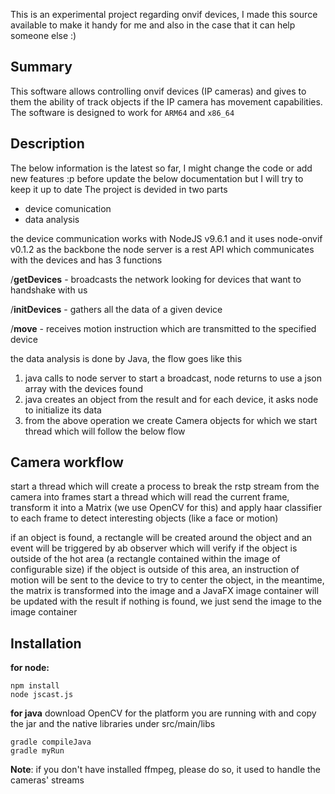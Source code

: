 
This is an experimental project regarding onvif devices, I made this source
available to make it handy for me and also in the case that it can help someone else :)

## Summary
This software allows controlling onvif devices (IP cameras) and gives to them
the ability of track objects if the IP camera has movement capabilities.
The software is designed to work for `ARM64` and `x86_64`

## Description
The below information is the latest so far, I might change the code or add new features :p before
update the below documentation but I will try to keep it up to date
The project is devided in two parts
 - device comunication
 - data analysis

the device communication works with NodeJS v9.6.1 and it uses node-onvif v0.1.2 as the backbone
the node server is a rest API which communicates with the devices and has 3 functions

/**getDevices** - broadcasts the network looking for devices that want to handshake with us

/**initDevices** - gathers all the data of a given device

/**move** - receives motion instruction which are transmitted to the specified device

the data analysis is done by Java, the flow goes like this

 1. java calls to node server to start a broadcast, node returns to use a json array with the devices found
 2. java creates an object from the result and for each device, it asks node to initialize its data 
 3. from the above operation we create Camera objects for which we start thread which will follow the below flow

## Camera workflow
start a thread which will create a process to break the rstp stream from the camera into frames
start a thread which will read the current frame, transform it into a Matrix (we use OpenCV for this) and
apply haar classifier to each frame to detect interesting objects (like a face or motion)

if an object is found, a rectangle will be created around the object and an event will be triggered by ab observer which will verify if the object is outside of the hot area (a rectangle contained within the image of configurable size)
if the object is outside of this area, an instruction of motion will be sent to the device to try to center the object, in the meantime, the matrix is transformed into the image and a JavaFX image container will be updated with the result
if nothing is found, we just send the image to the image container


## Installation
 **for node:** 

    npm install
    node jscast.js

**for java**
download OpenCV for the platform you are running with and copy the jar and the native libraries under src/main/libs

    gradle compileJava
    gradle myRun

**Note**: if you don't have installed ffmpeg, please do so, it used to handle the cameras' streams
